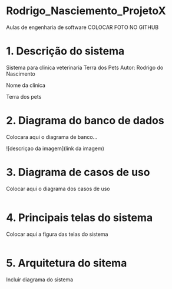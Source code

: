 # Rodrigo_Nasciemento_ProjetoX
Aulas de engenharia de software 
COLOCAR FOTO NO GITHUB

# 1. Descrição do sistema

Sistema para clinica veterinaria Terra dos Pets
Autor: Rodrigo do Nascimento

Nome da clinica 

Terra dos pets

# 2. Diagrama do banco de dados 

Colocara aqui o diagrama de banco...

![descriçao da imagem](link da imagem)

# 3. Diagrama de casos de uso

Colocar aqui o diagrama dos casos de uso

![]()

# 4. Principais telas do sistema

Colocar aqui a figura das telas do sistema

![]()

# 5. Arquitetura do sitema

Incluir diagrama do sistema

![]()